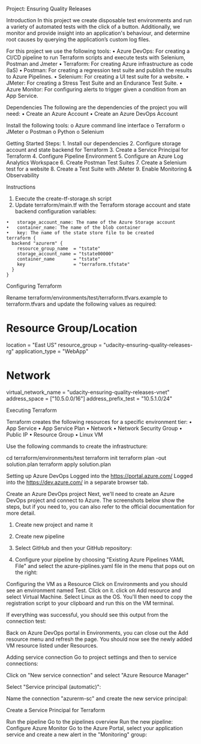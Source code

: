 
Project: Ensuring Quality Releases

Introduction
  In this project we create disposable test environments and run a variety of automated tests with the click of a button. Additionally, we monitor and provide insight   into an application's behaviour, and determine root causes by querying the application’s custom log files.

For this project we use the following tools:
  •	Azure DevOps: For creating a CI/CD pipeline to run Terraform scripts and execute tests with Selenium, Postman and Jmeter
  •	Terraform: For creating Azure infrastructure as code (IaS)
  •	Postman: For creating a regression test suite and publish the results to Azure Pipelines.
  •	Selenium: For creating a UI test suite for a website.
  •	JMeter: For creating a Stress Test Suite and an Endurance Test Suite.
  •	Azure Monitor: For configuring alerts to trigger given a condition from an App Service.

Dependencies
The following are the dependencies of the project you will need:
  •	Create an Azure Account
  •	Create an Azure DevOps Account

Install the following tools:
  o	Azure command line interface
  o	Terraform
  o	JMeter
  o	Postman
  o	Python
  o	Selenium

Getting Started
  Steps:
    1.	Install our dependencies
    2.	Configure storage account and state backend for Terraform
    3.	Create a Service Principal for Terraform
    4.	Configure Pipeline Environment
    5.	Configure an Azure Log Analytics Workspace
    6.	Create Postman Test Suites
    7.	Create a Selenium test for a website
    8.	Create a Test Suite with JMeter
    9.	Enable Monitoring & Observability

Instructions
  1) Execute the create-tf-storage.sh script
  2) Update terraform/main.tf with the Terraform storage account and state backend configuration variables:

    •	storage_account_name: The name of the Azure Storage account
    •	container_name: The name of the blob container
    •	key: The name of the state store file to be created
    terraform {
      backend "azurerm" {
        resource_group_name  = "tstate"
        storage_account_name = "tstate00000"
        container_name       = "tstate"
        key                  = "terraform.tfstate"
      }
    }

Configuring Terraform

Rename terraform/environments/test/terraform.tfvars.example to terraform.tfvars and update the following values as required:

# Resource Group/Location
  location = "East US"
  resource_group = "udacity-ensuring-quality-releases-rg"
  application_type = "WebApp"

# Network
  virtual_network_name = "udacity-ensuring-quality-releases-vnet"
  address_space = ["10.5.0.0/16"]
  address_prefix_test = "10.5.1.0/24"
  
Executing Terraform

Terraform creates the following resources for a specific environment tier:
  •	App Service
  •	App Service Plan
  •	Network
  •	Network Security Group
  •	Public IP
  •	Resource Group
  •	Linux VM

Use the following commands to create the infrastructure:

  cd terraform/environments/test
  terraform init
  terraform plan -out solution.plan
  terraform apply solution.plan

Setting up Azure DevOps
  Logged into the https://portal.azure.com/
  Logged into the https://dev.azure.com/ in a separate browser tab.

Create an Azure DevOps project
  Next, we'll need to create an Azure DevOps project and connect to Azure. The screenshots below show the steps, but if you need to, you can also refer to
  the official documentation for more detail.
  1.	Create new project and name it
      
  2.	Create new pipeline
  
  3.	Select GitHub and then your GitHub repository:
  
  4.	Configure your pipeline by choosing "Existing Azure Pipelines YAML File" and select the azure-piplines.yaml file in the menu that pops out on the right:
  
  Configuring the VM as a Resource
  Click on Environments and you should see an environment named Test. Click on it.
  click on Add resource and select Virtual Machine.
  Select Linux as the OS. You'll then need to copy the registration script to your clipboard and run this on the VM terminal.

  If everything was successful, you should see this output from the connection test:

  Back on Azure DevOps portal in Environments, you can close out the Add resource menu and refresh the page. You should now see the newly added VM resource listed under Resources.

  Adding service connection
  Go to project settings and then to service connections:

  Click on "New service connection" and select "Azure Resource Manager"

  Select "Service principal (automatic)":

  Name the connection "azurerm-sc" and create the new service principal:

  Create a Service Principal for Terraform

  Run the pipeline
  Go to the pipelines overview
  Run the new pipeline:
  Configure Azure Monitor
  Go to the Azure Portal, select your application service and create a new alert in the "Monitoring" group:







